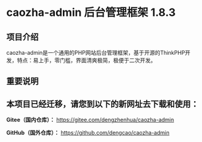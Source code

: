 # caozha-admin 后台管理框架 1.8.3

## 项目介绍
caozha-admin是一个通用的PHP网站后台管理框架，基于开源的ThinkPHP开发，特点：易上手，零门槛，界面清爽极简，极便于二次开发。


## 重要说明

## 本项目已经迁移，请您到以下的新网址去下载和使用：


 **Gitee（国内仓库）：** https://gitee.com/dengzhenhua/caozha-admin

 **GitHub（国外仓库）：** https://github.com/dengcao/caozha-admin

